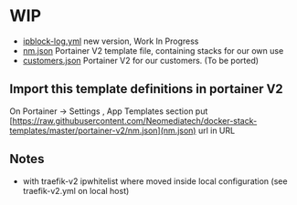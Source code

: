 # WIP
- [ipblock-log.yml](ipblock-log.yml) new version, Work In Progress
- [nm.json](nm.json) Portainer V2 template file, containing stacks for our own use
- [customers.json](cedile.json) Portainer V2 for our customers. (To be ported)

## Import this template definitions in portainer V2
On Portainer -> Settings , App Templates section put [https://raw.githubusercontent.com/Neomediatech/docker-stack-templates/master/portainer-v2/nm.json](nm.json) url in URL
## Notes
- with traefik-v2 ipwhitelist where moved inside local configuration (see traefik-v2.yml on local host)

